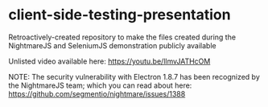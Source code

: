 # client-side-testing-presentation
Retroactively-created repository to make the files created during the NightmareJS and SeleniumJS demonstration publicly available 

Unlisted video available here: https://youtu.be/llmvJATHcOM

NOTE: The security vulnerability with Electron 1.8.7 has been recognized by the NightmareJS team; which you can read about here: https://github.com/segmentio/nightmare/issues/1388 
